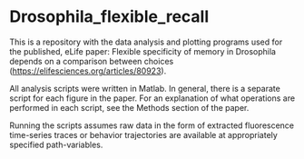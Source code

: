 # Drosophila_flexible_recall
This is a repository with the data analysis and plotting programs used for the published, eLife paper: Flexible specificity of memory in Drosophila depends on a comparison between choices (https://elifesciences.org/articles/80923).

All analysis scripts were written in Matlab. In general, there is a separate script for each figure in the paper. For an explanation of what operations are performed in each script, see the Methods section of the paper. 

Running the scripts assumes raw data in the form of extracted fluorescence time-series traces or behavior trajectories 
are available at appropriately specified path-variables.


